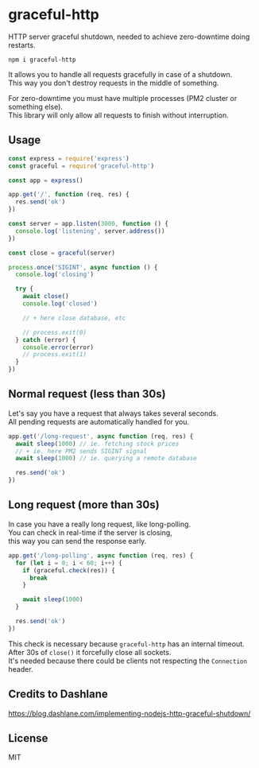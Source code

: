 # graceful-http

HTTP server graceful shutdown, needed to achieve zero-downtime doing restarts.

```
npm i graceful-http
```

It allows you to handle all requests gracefully in case of a shutdown.\
This way you don't destroy requests in the middle of something.

For zero-downtime you must have multiple processes (PM2 cluster or something else).\
This library will only allow all requests to finish without interruption.

## Usage
```javascript
const express = require('express')
const graceful = require('graceful-http')

const app = express()

app.get('/', function (req, res) {
  res.send('ok')
})

const server = app.listen(3000, function () {
  console.log('listening', server.address())
})

const close = graceful(server)

process.once('SIGINT', async function () {
  console.log('closing')

  try {
    await close()
    console.log('closed')

    // + here close database, etc

    // process.exit(0)
  } catch (error) {
    console.error(error)
    // process.exit(1)
  }
})
```

## Normal request (less than 30s)
Let's say you have a request that always takes several seconds.\
All pending requests are automatically handled for you.

```javascript
app.get('/long-request', async function (req, res) {
  await sleep(1000) // ie. fetching stock prices
  // + ie. here PM2 sends SIGINT signal
  await sleep(1000) // ie. querying a remote database

  res.send('ok')
})
```

## Long request (more than 30s)
In case you have a really long request, like long-polling.\
You can check in real-time if the server is closing,\
this way you can send the response early.

```javascript
app.get('/long-polling', async function (req, res) {
  for (let i = 0; i < 60; i++) {
    if (graceful.check(res)) {
      break
    }

    await sleep(1000)
  }

  res.send('ok')
})
```

This check is necessary because `graceful-http` has an internal timeout.\
After 30s of `close()` it forcefully close all sockets.\
It's needed because there could be clients not respecting the `Connection` header.

## Credits to Dashlane
https://blog.dashlane.com/implementing-nodejs-http-graceful-shutdown/

## License
MIT
